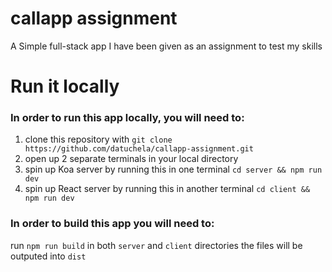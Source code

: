 # callapp assignment

A Simple full-stack app I have been given as an assignment to test my skills

# Run it locally

### In order to run this app locally, you will need to:

1. clone this repository with `git clone https://github.com/datuchela/callapp-assignment.git`
2. open up 2 separate terminals in your local directory
3. spin up Koa server by running this in one terminal `cd server && npm run dev`
4. spin up React server by running this in another terminal `cd client && npm run dev`

### In order to build this app you will need to:

run `npm run build` in both `server` and `client` directories
the files will be outputed into `dist`
